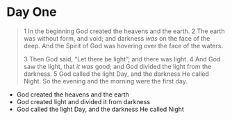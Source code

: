 # Day One

>   1 In the beginning God created the heavens and the earth. 2 The earth was without form, and void; and darkness *was* on the face of the deep. And the Spirit of God was hovering over the face of the waters.
>
>   3 Then God said, “Let there be light”; and there was light. 4 And God saw the light, that *it was* good; and God divided the light from the darkness. 5 God called the light Day, and the darkness He called Night. So the evening and the morning were the first day.

-   God created the heavens and the earth
-   God created light and divided it from darkness
-   God called the light Day, and the darkness He called Night